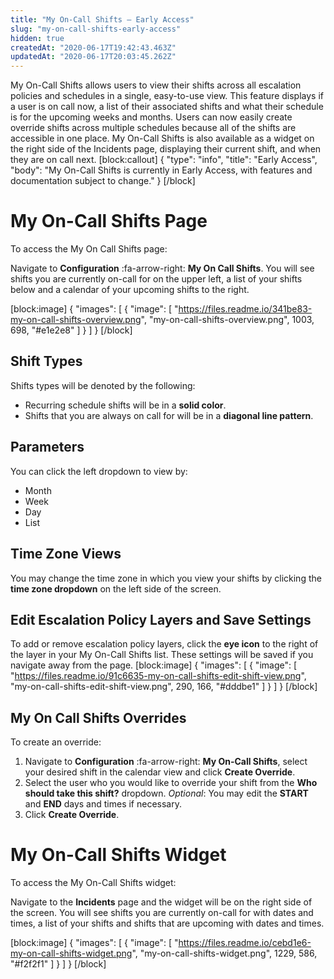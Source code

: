 ```yaml
---
title: "My On-Call Shifts — Early Access"
slug: "my-on-call-shifts-early-access"
hidden: true
createdAt: "2020-06-17T19:42:43.463Z"
updatedAt: "2020-06-17T20:03:45.262Z"
---
```

My On-Call Shifts allows users to view their shifts across all escalation policies and schedules in a single, easy-to-use view. This feature displays if a user is on call now, a list of their associated shifts and what their schedule is for the upcoming weeks and months. Users can now easily create override shifts across multiple schedules because all of the shifts are accessible in one place. My On-Call Shifts is also available as a widget on the right side of the Incidents page, displaying their current shift, and when they are on call next. 
[block:callout]
{
  "type": "info",
  "title": "Early Access",
  "body": "My On-Call Shifts is currently in Early Access, with features and documentation subject to change."
}
[/block]
# My On-Call Shifts Page

To access the My On Call Shifts page:

Navigate to **Configuration** :fa-arrow-right: **My On Call Shifts**. You will see shifts you are currently on-call for on the upper left, a list of your shifts below and a calendar of your upcoming shifts to the right.

[block:image]
{
  "images": [
    {
      "image": [
        "https://files.readme.io/341be83-my-on-call-shifts-overview.png",
        "my-on-call-shifts-overview.png",
        1003,
        698,
        "#e1e2e8"
      ]
    }
  ]
}
[/block]
## Shift Types

Shifts types will be denoted by the following:

* Recurring schedule shifts will be in a **solid color**.
* Shifts that you are always on call for will be in a **diagonal line pattern**. 

## Parameters

You can click the left dropdown to view by:

* Month
* Week
* Day
* List

## Time Zone Views

You may change the time zone in which you view your shifts by clicking the **time zone dropdown** on the left side of the screen. 

## Edit Escalation Policy Layers and Save Settings

To add or remove escalation policy layers, click the **eye icon** to the right of the layer in your My On-Call Shifts list. These settings will be saved if you navigate away from the page. 
[block:image]
{
  "images": [
    {
      "image": [
        "https://files.readme.io/91c6635-my-on-call-shifts-edit-shift-view.png",
        "my-on-call-shifts-edit-shift-view.png",
        290,
        166,
        "#dddbe1"
      ]
    }
  ]
}
[/block]
## My On Call Shifts Overrides

To create an override:

1. Navigate to **Configuration** :fa-arrow-right: **My On-Call Shifts**, select your desired shift in the calendar view and click **Create Override**. 
2. Select the user who you would like to override your shift from the **Who should take this shift?** dropdown. *Optional*: You may edit the **START** and **END** days and times if necessary.
3. Click **Create Override**.

# My On-Call Shifts Widget

To access the My On-Call Shifts widget:

Navigate to the **Incidents** page and the widget will be on the right side of the screen. You will see shifts you are currently on-call for with dates and times, a list of your shifts and shifts that are upcoming with dates and times.

[block:image]
{
  "images": [
    {
      "image": [
        "https://files.readme.io/cebd1e6-my-on-call-shifts-widget.png",
        "my-on-call-shifts-widget.png",
        1229,
        586,
        "#f2f2f1"
      ]
    }
  ]
}
[/block]